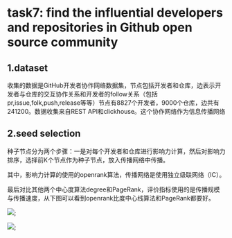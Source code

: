 # task7:  find the influential developers and repositories in Github open source community 

## 1.dataset

收集的数据是GitHub开发者协作网络数据集，节点包括开发者和仓库，边表示开发者与仓库的交互协作关系和开发者的follow关系（包括pr,issue,folk,push,release等等）节点有8827个开发者，9000个仓库，边共有241200。数据收集来自REST API和clickhouse。这个协作网络作为信息传播网络

## 2.seed selection

种子节点分为两个步骤：一是对每个开发者和仓库进行影响力计算，然后对影响力排序，选择前K个节点作为种子节点，放入传播网络中传播。

其中，影响力计算的使用的openrank算法，传播网络是使用独立级联网络（IC）。

最后对比其他两个中心度算法degree和PageRank，评价指标使用的是传播规模与传播速度，从下图可以看到openrank比度中心线算法和PageRank都要好。

<image src="ic_task7.png">;

<image src="task7.png">;